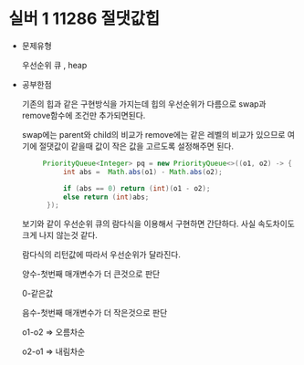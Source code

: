 # 실버 1 11286 절댓값힙

- 문제유형

  우선순위 큐 , heap

- 공부한점

  기존의 힙과 같은 구현방식을 가지는데 힙의 우선순위가 다름으로 swap과 remove함수에 조건만 추가되면된다.

  swap에는 parent와 child의 비교가 remove에는 같은 레벨의 비교가 있으므로 여기에 절댓값이 같을때 값이 작은 값을 고르도록 설정해주면 된다.


  ```java
       PriorityQueue<Integer> pq = new PriorityQueue<>((o1, o2) -> {
            int abs =  Math.abs(o1) - Math.abs(o2);

            if (abs == 0) return (int)(o1 - o2);
            else return (int)abs;
        });
  ```

  보기와 같이 우선순위 큐의 람다식을 이용해서 구현하면 간단하다. 사실 속도차이도 크게 나지 않는것 같다.

  람다식의 리턴값에 따라서 우선순위가 달라진다.

  양수-첫번째 매개변수가 더 큰것으로 판단

  0-같은값
  
  음수-첫번째 매개변수가 더 작은것으로 판단

  o1-o2 => 오름차순

  o2-o1 => 내림차순

